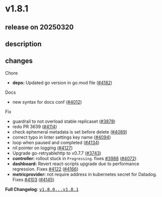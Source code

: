 # v1.8.1

## release on 20250320
## description
## changes
Chore

* <strong>deps:</strong> Updated go version in go.mod file (<a href="https://github.com/argoproj/argo-rollouts/issues/4182" data-hovercard-type="pull_request" data-hovercard-url="/argoproj/argo-rollouts/pull/4182/hovercard">#4182</a>)

Docs

* new syntax for docs conf (<a href="https://github.com/argoproj/argo-rollouts/issues/4012" data-hovercard-type="pull_request" data-hovercard-url="/argoproj/argo-rollouts/pull/4012/hovercard">#4012</a>)

Fix

* guardrail to not overload stable replicaset (<a href="https://github.com/argoproj/argo-rollouts/issues/3878" data-hovercard-type="pull_request" data-hovercard-url="/argoproj/argo-rollouts/pull/3878/hovercard">#3878</a>)
* redo PR 3639 (<a href="https://github.com/argoproj/argo-rollouts/issues/4114" data-hovercard-type="pull_request" data-hovercard-url="/argoproj/argo-rollouts/pull/4114/hovercard">#4114</a>)
* check ephemeral metadata is set before delete (<a href="https://github.com/argoproj/argo-rollouts/issues/4089" data-hovercard-type="pull_request" data-hovercard-url="/argoproj/argo-rollouts/pull/4089/hovercard">#4089</a>)
* correct typo in linter settings key name (<a href="https://github.com/argoproj/argo-rollouts/issues/4094" data-hovercard-type="pull_request" data-hovercard-url="/argoproj/argo-rollouts/pull/4094/hovercard">#4094</a>)
* loop when paused and completed (<a href="https://github.com/argoproj/argo-rollouts/issues/4134" data-hovercard-type="pull_request" data-hovercard-url="/argoproj/argo-rollouts/pull/4134/hovercard">#4134</a>)
* nil pointer on logging (<a href="https://github.com/argoproj/argo-rollouts/issues/4127" data-hovercard-type="pull_request" data-hovercard-url="/argoproj/argo-rollouts/pull/4127/hovercard">#4127</a>)
* Upgrade go-retryablehttp to v0.7.7 (<a href="https://github.com/argoproj/argo-rollouts/issues/3743" data-hovercard-type="pull_request" data-hovercard-url="/argoproj/argo-rollouts/pull/3743/hovercard">#3743</a>)
* <strong>controller:</strong> rollout stuck in <code>Progressing</code>. fixes <a href="https://github.com/argoproj/argo-rollouts/issues/3988" data-hovercard-type="issue" data-hovercard-url="/argoproj/argo-rollouts/issues/3988/hovercard">#3988</a> (<a href="https://github.com/argoproj/argo-rollouts/issues/4072" data-hovercard-type="pull_request" data-hovercard-url="/argoproj/argo-rollouts/pull/4072/hovercard">#4072</a>)
* <strong>dashboard:</strong> Revert react-scripts upgrade due to performance regression. Fixes <a href="https://github.com/argoproj/argo-rollouts/issues/4122" data-hovercard-type="issue" data-hovercard-url="/argoproj/argo-rollouts/issues/4122/hovercard">#4122</a> (<a href="https://github.com/argoproj/argo-rollouts/issues/4166" data-hovercard-type="pull_request" data-hovercard-url="/argoproj/argo-rollouts/pull/4166/hovercard">#4166</a>)
* <strong>metricprovider:</strong> not require address in kubernetes secret for Datadog. Fixes <a href="https://github.com/argoproj/argo-rollouts/issues/4103" data-hovercard-type="issue" data-hovercard-url="/argoproj/argo-rollouts/issues/4103/hovercard">#4103</a> (<a href="https://github.com/argoproj/argo-rollouts/issues/4145" data-hovercard-type="pull_request" data-hovercard-url="/argoproj/argo-rollouts/pull/4145/hovercard">#4145</a>)

<strong>Full Changelog</strong>: <a class="commit-link" href="https://github.com/argoproj/argo-rollouts/compare/v1.8.0...v1.8.1"><tt>v1.8.0...v1.8.1</tt></a>


